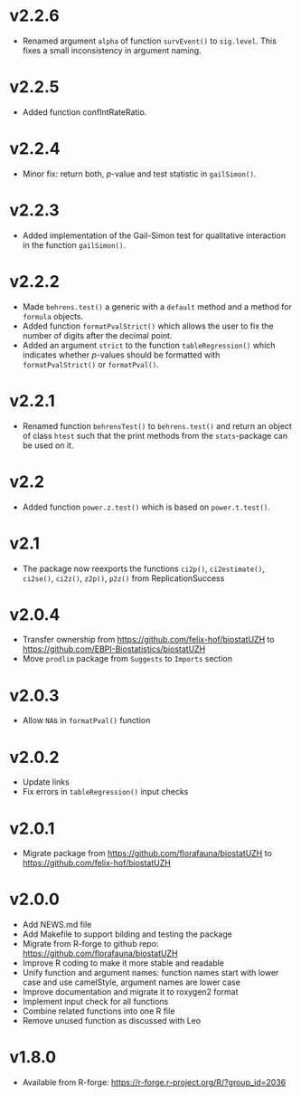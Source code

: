 # v2.2.6
  - Renamed argument `alpha` of function `survEvent()` to `sig.level`. This fixes a small inconsistency in argument naming.

# v2.2.5
  - Added function confIntRateRatio.

# v2.2.4
  - Minor fix: return both, *p*-value and test statistic in `gailSimon()`.

# v2.2.3
  - Added implementation of the Gail-Simon test for qualitative interaction in the function `gailSimon()`.

# v2.2.2
  - Made `behrens.test()` a generic with a `default` method and a method for `formula` objects.
  - Added function `formatPvalStrict()` which allows the user to fix the number of digits after
  the decimal point.
  - Added an argument `strict` to the function `tableRegression()` which indicates whether *p*-values should be formatted with `formatPvalStrict()` or `formatPval()`.

# v2.2.1
  - Renamed function `behrensTest()` to `behrens.test()` and return an object of class `htest` such that the print methods from the `stats`-package can be used on it.

# v2.2
  - Added function `power.z.test()` which is based on `power.t.test()`.

# v2.1
  - The package now reexports the functions `ci2p()`, `ci2estimate()`, `ci2se()`, `ci2z()`, `z2p()`, `p2z()` from ReplicationSuccess

# v2.0.4
  - Transfer ownership from https://github.com/felix-hof/biostatUZH to https://github.com/EBPI-Biostatistics/biostatUZH
  - Move `prodlim` package from `Suggests` to `Imports` section

# v2.0.3
  - Allow `NA`s in `formatPval()` function

# v2.0.2
  - Update links
  - Fix errors in `tableRegression()` input checks

# v2.0.1
  - Migrate package from https://github.com/florafauna/biostatUZH to https://github.com/felix-hof/biostatUZH

# v2.0.0
  - Add NEWS.md file
  - Add Makefile to support bilding and testing the package
  - Migrate from R-forge to github repo:
    https://github.com/florafauna/biostatUZH
  - Improve R coding to make it more stable and readable
  - Unify function and argument names:
    function names start with lower case and use camelStyle,
    argument names are lower case
  - Improve documentation and migrate it to roxygen2 format
  - Implement input check for all functions
  - Combine related functions into one R file
  - Remove unused function as discussed with Leo


# v1.8.0
  - Available from R-forge:
    https://r-forge.r-project.org/R/?group_id=2036

